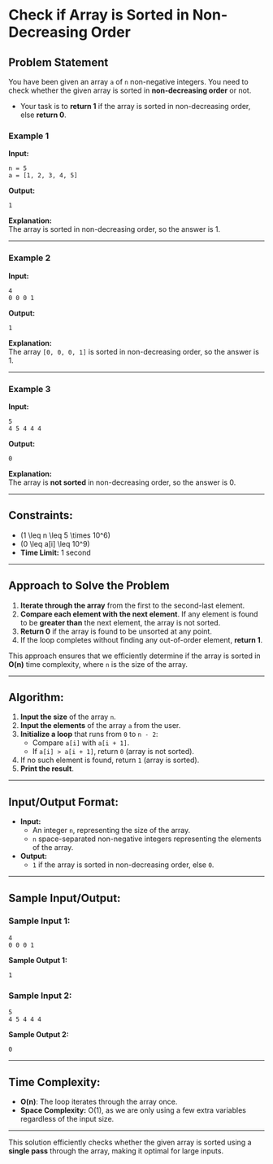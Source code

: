 # **Check if Array is Sorted in Non-Decreasing Order**  

## **Problem Statement**  
You have been given an array `a` of `n` non-negative integers. You need to check whether the given array is sorted in **non-decreasing order** or not.  

- Your task is to **return 1** if the array is sorted in non-decreasing order, else **return 0**.

### **Example 1**  
**Input:**  
```
n = 5  
a = [1, 2, 3, 4, 5]
```
**Output:**  
```
1
```
**Explanation:**  
The array is sorted in non-decreasing order, so the answer is 1.

---

### **Example 2**  
**Input:**  
```
4  
0 0 0 1
```
**Output:**  
```
1
```
**Explanation:**  
The array `[0, 0, 0, 1]` is sorted in non-decreasing order, so the answer is 1.

---

### **Example 3**  
**Input:**  
```
5  
4 5 4 4 4
```
**Output:**  
```
0
```
**Explanation:**  
The array is **not sorted** in non-decreasing order, so the answer is 0.

---

## **Constraints:**  
- \(1 \leq n \leq 5 \times 10^6\)  
- \(0 \leq a[i] \leq 10^9\)  
- **Time Limit:** 1 second  

---

## **Approach to Solve the Problem**  
1. **Iterate through the array** from the first to the second-last element.
2. **Compare each element with the next element**. If any element is found to be **greater than** the next element, the array is not sorted.
3. **Return 0** if the array is found to be unsorted at any point.
4. If the loop completes without finding any out-of-order element, **return 1**.

This approach ensures that we efficiently determine if the array is sorted in **O(n)** time complexity, where `n` is the size of the array.

---

## **Algorithm:**  
1. **Input the size** of the array `n`.
2. **Input the elements** of the array `a` from the user.
3. **Initialize a loop** that runs from `0` to `n - 2`:
   - Compare `a[i]` with `a[i + 1]`.
   - If `a[i] > a[i + 1]`, return `0` (array is not sorted).
4. If no such element is found, return `1` (array is sorted).
5. **Print the result**.

---

## **Input/Output Format:**  
- **Input:**  
  - An integer `n`, representing the size of the array.  
  - `n` space-separated non-negative integers representing the elements of the array.  
- **Output:**  
  - `1` if the array is sorted in non-decreasing order, else `0`.

---

## **Sample Input/Output:**  

### **Sample Input 1:**  
```
4  
0 0 0 1
```
**Sample Output 1:**  
```
1
```

### **Sample Input 2:**  
```
5  
4 5 4 4 4
```
**Sample Output 2:**  
```
0
```

---

## **Time Complexity:**  
- **O(n)**: The loop iterates through the array once.
- **Space Complexity:** O(1), as we are only using a few extra variables regardless of the input size.

---

This solution efficiently checks whether the given array is sorted using a **single pass** through the array, making it optimal for large inputs.